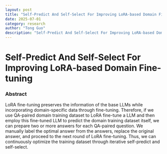```yaml
---
layout: post
title: "Self-Predict And Self-Select For Improving LoRA-based Domain Fine-tuning"
date: 2025-07-01
category: research
author: "Tong Guo"
description: "Self-Predict And Self-Select For Improving LoRA-based Domain Fine-tuning"
---
```

# Self-Predict And Self-Select For Improving LoRA-based Domain Fine-tuning

### Abstract

LoRA fine-tuning preserves the information of the base LLMs
while incorporating domain-specific data through fine-tuning. 
Therefore, if we use QA-paired domain training dataset to LoRA fine-tune a LLM
and then employ this fine-tuned LLM to predict the domain training dataset itself, 
we can prepare two or more answers for each QA-paired question. 
We manually label the optimal answer from the answers, replace the original answer, 
and proceed to the next round of LoRA fine-tuning.
Thus, we can continuously optimize the training dataset through iterative self-predict and self-select.
